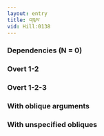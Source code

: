 ```yaml
---
layout: entry
title: འཁུས་
vid: Hill:0138
---
```

### Dependencies (N = 0)


### Overt 1-2


### Overt 1-2-3


### With oblique arguments


### With unspecified obliques
